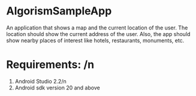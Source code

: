# AlgorismSampleApp
An application that shows a map and the current location of the user. The location should show the current address of the user. Also, the app should show nearby places of interest like hotels, restaurants, monuments, etc.

# Requirements: /n
1. Android Studio 2.2/n
2. Android sdk version 20 and above
